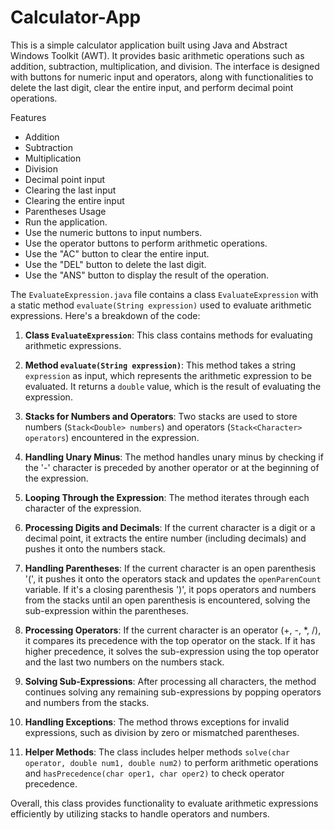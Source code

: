 # Calculator-App
This is a simple calculator application built using Java and Abstract Windows Toolkit (AWT). It provides basic arithmetic operations such as addition, subtraction, multiplication, and division. The interface is designed with buttons for numeric input and operators, along with functionalities to delete the last digit, clear the entire input, and perform decimal point operations.

Features
- Addition
- Subtraction
- Multiplication
- Division
- Decimal point input
- Clearing the last input
- Clearing the entire input
- Parentheses
Usage
- Run the application.
- Use the numeric buttons to input numbers.
- Use the operator buttons to perform arithmetic operations.
- Use the "AC" button to clear the entire input.
- Use the "DEL" button to delete the last digit.
- Use the "ANS" button to display the result of the operation.


The `EvaluateExpression.java` file contains a class `EvaluateExpression` with a static method `evaluate(String expression)` used to evaluate arithmetic expressions. Here's a breakdown of the code:

1. **Class `EvaluateExpression`**: This class contains methods for evaluating arithmetic expressions.

2. **Method `evaluate(String expression)`**: This method takes a string `expression` as input, which represents the arithmetic expression to be evaluated. It returns a `double` value, which is the result of evaluating the expression.

3. **Stacks for Numbers and Operators**: Two stacks are used to store numbers (`Stack<Double> numbers`) and operators (`Stack<Character> operators`) encountered in the expression.

4. **Handling Unary Minus**: The method handles unary minus by checking if the '-' character is preceded by another operator or at the beginning of the expression.

5. **Looping Through the Expression**: The method iterates through each character of the expression.

6. **Processing Digits and Decimals**: If the current character is a digit or a decimal point, it extracts the entire number (including decimals) and pushes it onto the numbers stack.

7. **Handling Parentheses**: If the current character is an open parenthesis '(', it pushes it onto the operators stack and updates the `openParenCount` variable. If it's a closing parenthesis ')', it pops operators and numbers from the stacks until an open parenthesis is encountered, solving the sub-expression within the parentheses.

8. **Processing Operators**: If the current character is an operator (+, -, *, /), it compares its precedence with the top operator on the stack. If it has higher precedence, it solves the sub-expression using the top operator and the last two numbers on the numbers stack.

9. **Solving Sub-Expressions**: After processing all characters, the method continues solving any remaining sub-expressions by popping operators and numbers from the stacks.

10. **Handling Exceptions**: The method throws exceptions for invalid expressions, such as division by zero or mismatched parentheses.

11. **Helper Methods**: The class includes helper methods `solve(char operator, double num1, double num2)` to perform arithmetic operations and `hasPrecedence(char oper1, char oper2)` to check operator precedence.

Overall, this class provides functionality to evaluate arithmetic expressions efficiently by utilizing stacks to handle operators and numbers.
